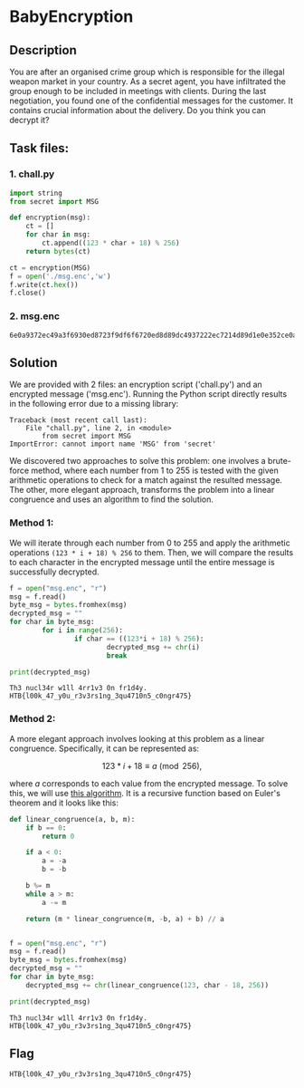 # BabyEncryption

## Description

You are after an organised crime group which is responsible for the illegal weapon market in your country. As a secret agent, you have infiltrated the group enough to be included in meetings with clients. During the last negotiation, you found one of the confidential messages for the customer. It contains crucial information about the delivery. Do you think you can decrypt it?

## Task files:

### 1. chall.py

```python
import string
from secret import MSG

def encryption(msg):
    ct = []
    for char in msg:
        ct.append((123 * char + 18) % 256)
    return bytes(ct)

ct = encryption(MSG)
f = open('./msg.enc','w')
f.write(ct.hex())
f.close()
```

### 2. msg.enc

```
6e0a9372ec49a3f6930ed8723f9df6f6720ed8d89dc4937222ec7214d89d1e0e352ce0aa6ec82bf622227bb70e7fb7352249b7d893c493d8539dec8fb7935d490e7f9d22ec89b7a322ec8fd80e7f8921
```

## Solution

We are provided with 2 files: an encryption script ('chall.py') and an encrypted message ('msg.enc'). Running the Python script directly results in the following error due to a missing library:

```
Traceback (most recent call last):
    File "chall.py", line 2, in <module>
        from secret import MSG
ImportError: cannot import name 'MSG' from 'secret'
```

We discovered two approaches to solve this problem: one involves a brute-force method, where each number from 1 to 255 is tested with the given arithmetic operations to check for a match against the resulted message. The other, more elegant approach, transforms the problem into a linear congruence and uses an algorithm to find the solution.

### Method 1:

We will iterate through each number from 0 to 255 and apply the arithmetic operations `(123 * i + 18) % 256` to them. Then, we will compare the results to each character in the encrypted message until the entire message is successfully decrypted.

```python
f = open("msg.enc", "r")
msg = f.read()
byte_msg = bytes.fromhex(msg)
decrypted_msg = ""
for char in byte_msg:
        for i in range(256):
                if char == ((123*i + 18) % 256):
                        decrypted_msg += chr(i)
                        break

print(decrypted_msg)
```

```
Th3 nucl34r w1ll 4rr1v3 0n fr1d4y.
HTB{l00k_47_y0u_r3v3rs1ng_3qu4710n5_c0ngr475}
```

### Method 2:

A more elegant approach involves looking at this problem as a linear congruence. Specifically, it can be represented as:
<div align="center">
    
$123*i + 18 \equiv a \pmod{256}$,

</div> 

where $a$ corresponds to each value from the encrypted message. To solve this, we will use [this algorithm](https://stackoverflow.com/questions/48252234/how-to-solve-a-congruence-system-in-python). It is a recursive function based on Euler's theorem and it looks like this:

```python
def linear_congruence(a, b, m):
    if b == 0:
        return 0

    if a < 0:
        a = -a
        b = -b

    b %= m
    while a > m:
        a -= m

    return (m * linear_congruence(m, -b, a) + b) // a


f = open("msg.enc", "r")
msg = f.read()
byte_msg = bytes.fromhex(msg)
decrypted_msg = ""
for char in byte_msg:
    decrypted_msg += chr(linear_congruence(123, char - 18, 256))

print(decrypted_msg)
```

```
Th3 nucl34r w1ll 4rr1v3 0n fr1d4y.
HTB{l00k_47_y0u_r3v3rs1ng_3qu4710n5_c0ngr475}
```

## Flag

```
HTB{l00k_47_y0u_r3v3rs1ng_3qu4710n5_c0ngr475}
```

